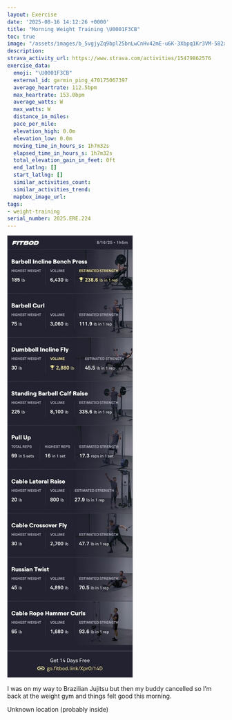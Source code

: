```yaml
---
layout: Exercise
date: '2025-08-16 14:12:26 +0000'
title: "Morning Weight Training \U0001F3CB️"
toc: true
image: "/assets/images/b_5vgjyZq9bpl25bnLwCnHv42mE-u6K-3Xbpq1Kr3VM-582x2048.jpg.jpeg"
description:
strava_activity_url: https://www.strava.com/activities/15479862576
exercise_data:
  emoji: "\U0001F3CB️"
  external_id: garmin_ping_470175067397
  average_heartrate: 112.5bpm
  max_heartrate: 153.0bpm
  average_watts: W
  max_watts: W
  distance_in_miles:
  pace_per_mile:
  elevation_high: 0.0m
  elevation_low: 0.0m
  moving_time_in_hours_s: 1h7m32s
  elapsed_time_in_hours_s: 1h7m32s
  total_elevation_gain_in_feet: 0ft
  end_latlng: []
  start_latlng: []
  similar_activities_count:
  similar_activities_trend:
  mapbox_image_url:
tags:
- weight-training
serial_number: 2025.ERE.224
---
```

![Morning Weight Training](/assets/images/b_5vgjyZq9bpl25bnLwCnHv42mE-u6K-3Xbpq1Kr3VM-582x2048.jpg.jpeg)

I was on my way to Brazilian Jujitsu but then my buddy cancelled so I’m back at the weight gym and things felt good this morning.

Unknown location (probably inside)

